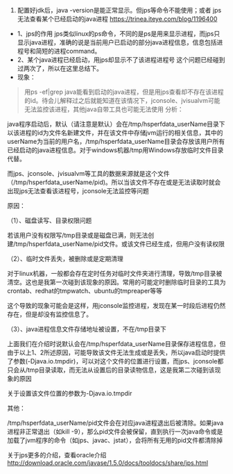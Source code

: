 1. 配置好jdk后，java -version是能正常显示。但jps等命令不能使用；或者 jps无法查看某个已经启动的java进程
https://trinea.iteye.com/blog/1196400  
- 1、jps的作用
jps类似linux的ps命令，不同的是ps是用来显示进程，而jps只显示java进程，准确的说是当前用户已启动的部分java进程信息，信息包括进程号和简短的进程command。
- 2、某个java进程已经启动，用jps却显示不了该进程进程号
这个问题已经碰到过两次了，所以在这里总结下。
- 现象：
> 用ps -ef|grep java能看到启动的java进程，但是用jps查看却不存在该进程的id。待会儿解释过之后就能知道在该情况下，jconsole、jvisualvm可能无法监控该进程，其他java自带工具也可能无法使用
分析：

java程序启动后，默认（请注意是默认）会在/tmp/hsperfdata_userName目录下以该进程的id为文件名新建文件，并在该文件中存储jvm运行的相关信息，其中的userName为当前的用户名，/tmp/hsperfdata_userName目录会存放该用户所有已经启动的java进程信息。对于windows机器/tmp用Windows存放临时文件目录代替。

 

而jps、jconsole、jvisualvm等工具的数据来源就是这个文件（/tmp/hsperfdata_userName/pid)。所以当该文件不存在或是无法读取时就会出现jps无法查看该进程号，jconsole无法监控等问题

 

原因：

（1）、磁盘读写、目录权限问题

若该用户没有权限写/tmp目录或是磁盘已满，则无法创建/tmp/hsperfdata_userName/pid文件。或该文件已经生成，但用户没有读权限

 

（2）、临时文件丢失，被删除或是定期清理

对于linux机器，一般都会存在定时任务对临时文件夹进行清理，导致/tmp目录被清空。这也是我第一次碰到该现象的原因。常用的可能定时删除临时目录的工具为crontab、redhat的tmpwatch、ubuntu的tmpreaper等等

这个导致的现象可能会是这样，用jconsole监控进程，发现在某一时段后进程仍然存在，但是却没有监控信息了。

 

（3）、java进程信息文件存储地址被设置，不在/tmp目录下

上面我们在介绍时说默认会在/tmp/hsperfdata_userName目录保存进程信息，但由于以上1、2所述原因，可能导致该文件无法生成或是丢失，所以java启动时提供了参数(-Djava.io.tmpdir)，可以对这个文件的位置进行设置，而jps、jconsole都只会从/tmp目录读取，而无法从设置后的目录读物信息，这是我第二次碰到该现象的原因

 

关于设置该文件位置的参数为-Djava.io.tmpdir

 

其他：

/tmp/hsperfdata_userName/pid文件会在对应java进程退出后被清除。如果java进程非正常退出（如kill -9），那么pid文件会被保留，直到执行一次java命令或是加载了jvm程序的命令（如jps、javac、jstat），会将所有无用的pid文件都清除掉

 

关于jps更多的介绍，查看oracle介绍 http://download.oracle.com/javase/1.5.0/docs/tooldocs/share/jps.html